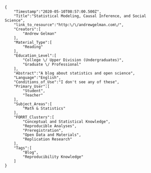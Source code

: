 
    {
        "Timestamp":"2020-05-10T08:57:00.500Z",
        "Title":"Statistical Modeling, Causal Inference, and Social Science",
        "link_to_resource":"http:\/\/andrewgelman.com\/",
        "Creators":[
            "Andrew Gelman"
        ],
        "Material_Type":[
            "Reading"
        ],
        "Education_Level":[
            "College \/ Upper Division (Undergraduates)",
            "Graduate \/ Professional"
        ],
        "Abstract":"A blog about statistics and open science",
        "Language":"English",
        "Conditions_of_Use":"I don't see any of these",
        "Primary_User":[
            "Student",
            "Teacher"
        ],
        "Subject_Areas":[
            "Math & Statistics"
        ],
        "FORRT_Clusters":[
            "Conceptual and Statistical Knowledge",
            "Reproducible Analyses",
            "Preregistration",
            "Open Data and Materials",
            "Replication Research"
        ],
        "Tags":[
            "Blog",
            "Reproducibility Knowledge"
        ]
    }
